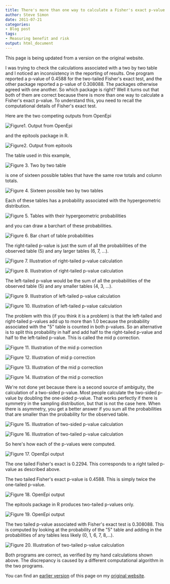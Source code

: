 ```yaml
---
title: There's more than one way to calculate a Fisher's exact p-value
author: Steve Simon
date: 2011-07-21
categories:
- Blog post
tags:
- Measuring benefit and risk
output: html_document
---
```


This page is being updated from a version on the original website.

<!---More--->

I was trying to check the calculations associated with a two by two table and I noticed an inconsistency in the reporting of results. One program reported a p-value of 0.4588 for the two-tailed Fisher's exact test, and the other package reported a p-value of 0.308088. The packages otherwise agreed with one another. So which package is right? Well it turns out that both of them are correct because there is more than one way to calculate a Fisher's exact p-value. To understand this, you need to recall the computational details of Fisher's exact test.

Here are the two competing outputs from OpenEpi

![Figure1. Output from OpenEpi](http://www.pmean.com/new-images/11/Fishers01.jpg)

and the epitools package in R.

![Figure2. Output from epitools](http://www.pmean.com/new-images/11/Fishers02.jpg)

The table used in this example,

![Figure 3. Two by two table](http://www.pmean.com/new-images/11/Fishers03.jpg)

is one of sixteen possible tables that have the same row totals and column totals.

![Figure 4. Sixteen possible two by two tables](http://www.pmean.com/new-images/11/Fishers04.jpg)

Each of these tables has a probability associated with the hypergeometric distribution.

![Figure 5. Tables with their hypergeometric probabilities](http://www.pmean.com/new-images/11/Fishers05.png)

and you can draw a barchart of these probabilities.

![Figure 6. Bar chart of table probabilities](http://www.pmean.com/new-images/11/Fishers06.png)

The right-tailed p-value is just the sum of all the probabilities of the observed table (5) and any larger tables (6, 7, ...).

![Figure 7. Illustration of right-tailed p-value calculation](http://www.pmean.com/new-images/11/Fishers07.png)

![Figure 8. Illustration of right-tailed p-value calculation](http://www.pmean.com/new-images/11/Fishers08.png)

The left-tailed p-value would be the sum of all the probabilities of the observed table (5) and any smaller tables (4, 3, ...).

![Figure 9. Illustration of left-tailed p-value calculation](http://www.pmean.com/new-images/11/Fishers09.png)

![Figure 10. Illustration of left-tailed p-value calculation](http://www.pmean.com/new-images/11/Fishers10.png)

The problem with this (if you think it is a problem) is that the left-tailed and right-tailed p-values add up to more than 1.0 because the probability associated with the "5" table is counted in both p-values. So an alternative is to split this probability in half and add half to the right-tailed p-value and half to the left-tailed p-value. This is called the mid p correction.

![Figure 11. Illustration of the mid p correction](http://www.pmean.com/new-images/11/Fishers11.png)

![Figure 12. Illustration of mid p correction](http://www.pmean.com/new-images/11/Fishers12.png)

![Figure 13. Illustration of the mid p correction](http://www.pmean.com/new-images/11/Fishers13.png)

![Figure 14. Illustration of the mid p correction](http://www.pmean.com/new-images/11/Fishers14.png)

We're not done yet because there is a second source of ambiguity, the calculation of a two-sided p-value. Most people calculate the two-sided p-value by doubling the one-sided p-value. That works perfectly if there is symmetry in the sampling distribution, but that is not the case here. When there is asymmetry, you get a better answer if you sum all the probabilities that are smaller than the probability for the observed table.

![Figure 15. Illustration of two-sided p-value calculation](http://www.pmean.com/new-images/11/Fishers15.png)

![Figure 16. Illustration of two-tailed p-value calculation](http://www.pmean.com/new-images/11/Fishers16.png)

So here's how each of the p-values were computed.

![Figure 17. OpenEpi output](http://www.pmean.com/new-images/11/Fishers17.jpg)

The one tailed Fisher's exact is 0.2294. This corresponds to a right tailed p-value as described above.

The two tailed Fisher's exact p-value is 0.4588. This is simply twice the one-tailed p-value.

![Figure 18. OpenEpi output](http://www.pmean.com/new-images/11/Fishers18.jpg)

The epitools package in R produces two-tailed p-values only.

![Figure 19. OpenEpi output](http://www.pmean.com/new-images/11/Fishers19.jpg)


The two tailed p-value associated with Fisher's exact test is 0.308088. This is computed by looking at the probability of the "5" table and adding in the probabilities of any tables less likely (0, 1, 6, 7, 8,...).

![Figure 20. Illustration of two-tailed p-value calculation](http://www.pmean.com/new-images/11/Fishers20.png)

Both programs are correct, as verified by my hand calculations shown above. The discrepancy is caused by a different computational algorithm in the two programs.

You can find an [earlier version][sim1] of this page on my [original website][sim2].

[sim1]: http://www.pmean.com/11/Fishers.html
[sim2]: http://www.pmean.com/original_site.html 
  
